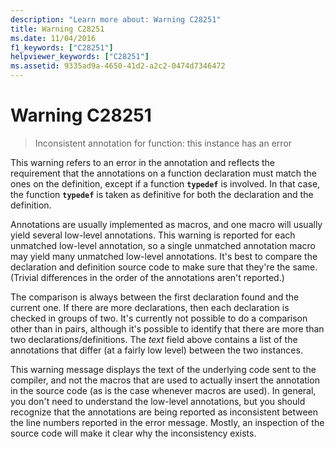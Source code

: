 ```yaml
---
description: "Learn more about: Warning C28251"
title: Warning C28251
ms.date: 11/04/2016
f1_keywords: ["C28251"]
helpviewer_keywords: ["C28251"]
ms.assetid: 9335ad9a-4650-41d2-a2c2-0474d7346472
---
```

# Warning C28251

> Inconsistent annotation for function: this instance has an error

This warning refers to an error in the annotation and reflects the requirement that the annotations on a function declaration must match the ones on the definition, except if a function **`typedef`** is involved. In that case, the function **`typedef`** is taken as definitive for both the declaration and the definition.

Annotations are usually implemented as macros, and one macro will usually yield several low-level annotations. This warning is reported for each unmatched low-level annotation, so a single unmatched annotation macro may yield many unmatched low-level annotations. It's best to compare the declaration and definition source code to make sure that they're the same. (Trivial differences in the order of the annotations aren't reported.)

The comparison is always between the first declaration found and the current one. If there are more declarations, then each declaration is checked in groups of two. It's currently not possible to do a comparison other than in pairs, although it's possible to identify that there are more than two declarations/definitions.  The *text* field above contains a list of the annotations that differ (at a fairly low level) between the two instances.

This warning message displays the text of the underlying code sent to the compiler, and not the macros that are used to actually insert the annotation in the source code (as is the case whenever macros are used). In general, you don't need to understand the low-level annotations, but you should recognize that the annotations are being reported as inconsistent between the line numbers reported in the error message. Mostly, an inspection of the source code will make it clear why the inconsistency exists.
